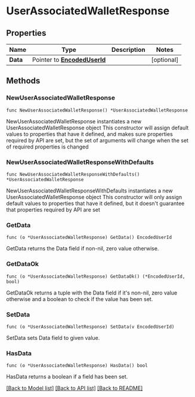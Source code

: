 # UserAssociatedWalletResponse

## Properties

Name | Type | Description | Notes
------------ | ------------- | ------------- | -------------
**Data** | Pointer to [**EncodedUserId**](EncodedUserId.md) |  | [optional] 

## Methods

### NewUserAssociatedWalletResponse

`func NewUserAssociatedWalletResponse() *UserAssociatedWalletResponse`

NewUserAssociatedWalletResponse instantiates a new UserAssociatedWalletResponse object
This constructor will assign default values to properties that have it defined,
and makes sure properties required by API are set, but the set of arguments
will change when the set of required properties is changed

### NewUserAssociatedWalletResponseWithDefaults

`func NewUserAssociatedWalletResponseWithDefaults() *UserAssociatedWalletResponse`

NewUserAssociatedWalletResponseWithDefaults instantiates a new UserAssociatedWalletResponse object
This constructor will only assign default values to properties that have it defined,
but it doesn't guarantee that properties required by API are set

### GetData

`func (o *UserAssociatedWalletResponse) GetData() EncodedUserId`

GetData returns the Data field if non-nil, zero value otherwise.

### GetDataOk

`func (o *UserAssociatedWalletResponse) GetDataOk() (*EncodedUserId, bool)`

GetDataOk returns a tuple with the Data field if it's non-nil, zero value otherwise
and a boolean to check if the value has been set.

### SetData

`func (o *UserAssociatedWalletResponse) SetData(v EncodedUserId)`

SetData sets Data field to given value.

### HasData

`func (o *UserAssociatedWalletResponse) HasData() bool`

HasData returns a boolean if a field has been set.


[[Back to Model list]](../README.md#documentation-for-models) [[Back to API list]](../README.md#documentation-for-api-endpoints) [[Back to README]](../README.md)


